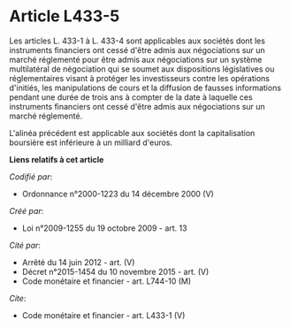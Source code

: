 # Article L433-5

Les articles L. 433-1 à L. 433-4 sont applicables aux sociétés dont les instruments financiers ont cessé d'être admis aux
négociations sur un marché réglementé pour être admis aux négociations sur un système multilatéral de négociation qui se
soumet aux dispositions législatives ou réglementaires visant à protéger les investisseurs contre les opérations d'initiés,
les manipulations de cours et la diffusion de fausses informations pendant une durée de trois ans à compter de la date à
laquelle ces instruments financiers ont cessé d'être admis aux négociations sur un marché réglementé.

L'alinéa précédent est applicable aux sociétés dont la capitalisation boursière est inférieure à un milliard d'euros.

**Liens relatifs à cet article**

_Codifié par_:

  - Ordonnance n°2000-1223 du 14 décembre 2000 (V)

_Créé par_:

  - Loi n°2009-1255 du 19 octobre 2009 - art. 13

_Cité par_:

  - Arrêté du 14 juin 2012 - art. (V)
  - Décret n°2015-1454 du 10 novembre 2015 - art. (V)
  - Code monétaire et financier - art. L744-10 (M)

_Cite_:

  - Code monétaire et financier - art. L433-1 (V)
